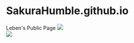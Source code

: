 # SakuraHumble.github.io
Leben's Public Page
![](https://upload-bbs.mihoyo.com/upload/2022/04/05/49837885/e12b45cb79b5f9ab7654c643c63d149d_4881849427955308109.gif?x-oss-process=image//auto-orient,0/interlace,1/format,gif)\
![](https://cards.jerryz.com.cn/api?img=3&counter=humblr_me&qq=391704986&microsoft=fulinrui04182023%40outlook.com&bilibili=Humble_me&luogu=779488&github=Sukura_Humble)
